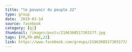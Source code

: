 ```yaml
---
title: "le pouvoir du peuple 22"
type: group
date:  2019-03-14
source: facebook
category: [gj]
thumbnail: /images/posts/2196368517303177.jpg
tags: [FR,FR-BRE,22]
link: https://www.facebook.com/groups/2196368517303177/
---
```

